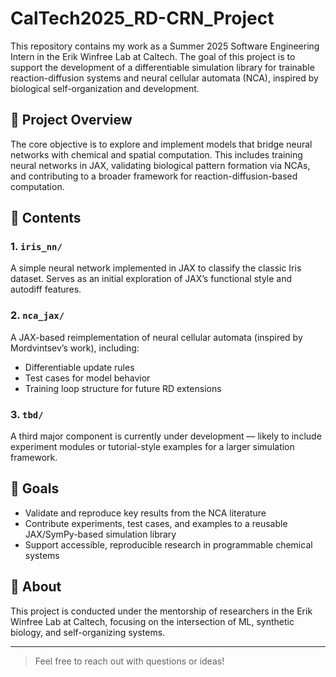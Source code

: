 # CalTech2025_RD-CRN_Project

This repository contains my work as a Summer 2025 Software Engineering Intern in the Erik Winfree Lab at Caltech. The goal of this project is to support the development of a differentiable simulation library for trainable reaction-diffusion systems and neural cellular automata (NCA), inspired by biological self-organization and development.

## 🔬 Project Overview

The core objective is to explore and implement models that bridge neural networks with chemical and spatial computation. This includes training neural networks in JAX, validating biological pattern formation via NCAs, and contributing to a broader framework for reaction-diffusion-based computation.

## 📂 Contents

### 1. `iris_nn/`  
A simple neural network implemented in JAX to classify the classic Iris dataset. Serves as an initial exploration of JAX’s functional style and autodiff features.

### 2. `nca_jax/`  
A JAX-based reimplementation of neural cellular automata (inspired by Mordvintsev’s work), including:
- Differentiable update rules
- Test cases for model behavior
- Training loop structure for future RD extensions

### 3. `tbd/`  
A third major component is currently under development — likely to include experiment modules or tutorial-style examples for a larger simulation framework.

## 🧪 Goals

- Validate and reproduce key results from the NCA literature  
- Contribute experiments, test cases, and examples to a reusable JAX/SymPy-based simulation library  
- Support accessible, reproducible research in programmable chemical systems  

## 📌 About

This project is conducted under the mentorship of researchers in the Erik Winfree Lab at Caltech, focusing on the intersection of ML, synthetic biology, and self-organizing systems.

---

> Feel free to reach out with questions or ideas!
